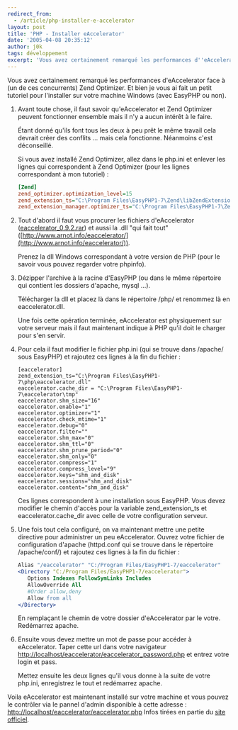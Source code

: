 ```yaml
---
redirect_from:
  - /article/php-installer-e-accelerator
layout: post
title: 'PHP - Installer eAccelerator'
date: '2005-04-08 20:35:12'
author: j0k
tags: développement
excerpt: 'Vous avez certainement remarqué les performances d''eAccelerator face à (un de ces concurrents) Zend Optimizer. Et bien je vous ai fait un petit tutoriel pour l''installer sur votre machine Windows (avec EasyPHP ou non).'
---
```


Vous avez certainement remarqué les performances d'eAccelerator face à (un de ces concurrents) Zend Optimizer. Et bien je vous ai fait un petit tutoriel pour l'installer sur votre machine Windows (avec EasyPHP ou non).

1. Avant toute chose, il faut savoir qu'eAccelerator et Zend Optimizer peuvent fonctionner ensemble mais il n'y a aucun intérêt à le faire.

   Étant donné qu'ils font tous les deux à peu prêt le même travail cela devrait créer des conflits ... mais cela fonctionne. Néanmoins c'est déconseillé.

   Si vous avez installé Zend Optimizer, allez dans le php.ini et enlever les lignes qui correspondent à Zend Optimizer (pour les lignes correspondant à mon tutoriel) :

    ```ini
    [Zend]
    zend_optimizer.optimization_level=15
    zend_extension_ts="C:\Program Files\EasyPHP1-7\Zend\libZendExtensionManager.dll"
    zend_extension_manager.optimizer_ts="C:\Program Files\EasyPHP1-7\Zend\libOptimizer-2.5.5"
    ```

2. Tout d'abord il faut vous procurer les fichiers d'eAccelerator ([eaccelerator_0.9.2.rar](http://www.j0k3r.net/dl/eaccelerator_0.9.2.rar)) et aussi la .dll "qui fait tout" ([http://www.arnot.info/eaccelerator/](http://www.arnot.info/eaccelerator/)).

    Prenez la dll Windows correspondant à votre version de PHP (pour le savoir vous pouvez regarder votre phpinfo).

3. Dézipper l'archive à la racine d'EasyPHP (ou dans le même répertoire qui contient les dossiers d'apache, mysql ...).

   Télécharger la dll et placez là dans le répertoire /php/ et renommez là en eaccelerator.dll.

   Une fois cette opération terminée, eAccelerator est physiquement sur votre serveur mais il faut maintenant indique à PHP qu'il doit le charger pour s'en servir.

4. Pour cela il faut modifier le fichier php.ini (qui se trouve dans /apache/ sous EasyPHP) et rajoutez ces lignes à la fin du fichier :

    ```ìni
    [eaccelerator]
    zend_extension_ts="C:\Program Files\EasyPHP1-7\php\eaccelerator.dll"
    eaccelerator.cache_dir = "C:\Program Files\EasyPHP1-7\eaccelerator\tmp"
    eaccelerator.shm_size="16"
    eaccelerator.enable="1"
    eaccelerator.optimizer="1"
    eaccelerator.check_mtime="1"
    eaccelerator.debug="0"
    eaccelerator.filter=""
    eaccelerator.shm_max="0"
    eaccelerator.shm_ttl="0"
    eaccelerator.shm_prune_period="0"
    eaccelerator.shm_only="0"
    eaccelerator.compress="1"
    eaccelerator.compress_level="9"
    eaccelerator.keys="shm_and_disk"
    eaccelerator.sessions="shm_and_disk"
    eaccelerator.content="shm_and_disk"
    ```

   Ces lignes correspondent à une installation sous EasyPHP. Vous devez modifier le chemin d'accès pour la variable zend_extension_ts et eaccelerator.cache_dir avec celle de votre configuration serveur.

5. Une fois tout cela configuré, on va maintenant mettre une petite directive pour administrer un peu eAccelerator.
   Ouvrez votre fichier de configuration d'apache (httpd.conf qui se trouve dans le répertoire /apache/conf/) et rajoutez ces lignes à la fin du fichier :

    ```apache
    Alias "/eaccelerator" "C:/Program Files/EasyPHP1-7/eaccelerator"
    <Directory "C:/Program Files/EasyPHP1-7/eaccelerator">
       Options Indexes FollowSymLinks Includes
       AllowOverride All
       #Order allow,deny
       Allow from all
    </Directory>
    ```

    En remplaçant le chemin de votre dossier d'eAccelerator par le votre.
    Redémarrez apache.

6. Ensuite vous devez mettre un mot de passe pour accéder à eAccelerator. Taper cette url dans votre navigateur [http://localhost/eaccelerator/eaccelerator_password.php](http://localhost/eaccelerator/eaccelerator_password.php) et entrez votre login et pass.

   Mettez ensuite les deux lignes qu'il vous donne à la suite de votre php.ini, enregistrez le tout et redémarrez apache.

Voila eAccelerator est maintenant installé sur votre machine et vous pouvez le contrôler via le pannel d'admin disponible à cette adresse : [http://localhost/eaccelerator/eaccelerator.php](http://localhost/eaccelerator/eaccelerator.php)
Infos tirées en partie du [site officiel](http://eaccelerator.net/HomeFr).
